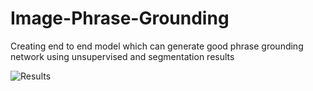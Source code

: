 # Image-Phrase-Grounding

Creating end to end model which can generate good phrase grounding network using unsupervised and segmentation results

![Results](https://github.com/sonamg1/Image-Phrase-Grounding/evaluation/PhraseResult.png)
